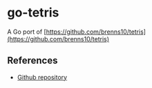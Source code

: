 # go-tetris

A Go port of [https://github.com/brenns10/tetris](https://github.com/brenns10/tetris)

## References

- [Github repository](https://github.com/philhanna/go-tetris.git)